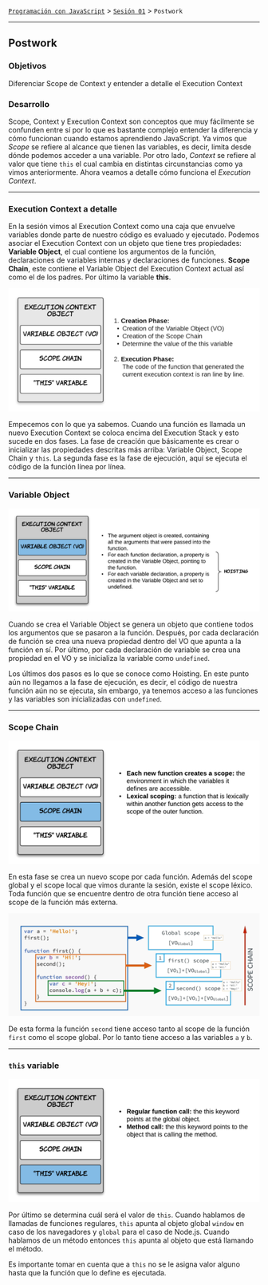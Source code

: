 [`Programación con JavaScript`](../../Readme.md) > [`Sesión 01`](../Readme.md) > `Postwork`

---

## Postwork

### Objetivos

Diferenciar Scope de Context y entender a detalle el Execution Context

### Desarrollo

Scope, Context y Execution Context son conceptos que muy fácilmente se confunden entre sí por lo que es bastante 
complejo entender la diferencia y cómo funcionan cuando estamos aprendiendo JavaScript. Ya vimos que _Scope_ se refiere 
al alcance que tienen las variables, es decir, limita desde dónde podemos acceder a una variable. Por otro lado, 
_Context_ se refiere al valor que tiene `this` el cual cambia en distintas circunstancias como ya vimos anteriormente. 
Ahora veamos a detalle cómo funciona el _Execution Context_.

---

### Execution Context a detalle

En la sesión vimos al Execution Context como una caja que envuelve variables donde parte de nuestro código es evaluado 
y ejecutado. Podemos asociar el Execution Context con un objeto que tiene tres propiedades: **Variable Object**, el 
cual contiene los argumentos de la función, declaraciones de variables internas y declaraciones de funciones. 
**Scope Chain**, este contiene el Variable Object del Execution Context actual así como el de los padres. Por último la 
variable **this**.

![Execution Context Phases](./assets/execution-context-phases.png)   

Empecemos con lo que ya sabemos. Cuando una función es llamada un nuevo Execution Context se coloca encima del 
Execution Stack y esto sucede en dos fases. La fase de creación que básicamente es crear o inicializar las propiedades 
descritas más arriba: Variable Object, Scope Chain y `this`. La segunda fase es la fase de ejecución, aquí se ejecuta 
el código de la función línea por línea.

---

### Variable Object

![Variable Object](./assets/variable-object.png)

Cuando se crea el Variable Object se genera un objeto que contiene todos los argumentos que se pasaron a la función. 
Después, por cada declaración de función se crea una nueva propiedad dentro del VO que apunta a la función en sí. Por 
último, por cada declaración de variable se crea una propiedad en el VO y se inicializa la variable como `undefined`.

Los últimos dos pasos es lo que se conoce como Hoisting. En este punto aún no llegamos a la fase de ejecución, es decir,
el código de nuestra función aún no se ejecuta, sin embargo, ya tenemos acceso a las funciones y las variables son 
inicializadas con `undefined`.

---

### Scope Chain

![Scope Chain](./assets/scope-chain.png)

En esta fase se crea un nuevo scope por cada función. Además del scope global y el scope local que vimos durante la 
sesión, existe el scope léxico. Toda función que se encuentre dentro de otra función tiene acceso al scope de la 
función más externa.

![Scope Chain Example](./assets/scope-chain-example.png)

De esta forma la función `second` tiene acceso tanto al scope de la función `first` como el scope global. Por lo tanto 
tiene acceso a las variables `a` y `b`. 

---

### `this` variable

![This Keyword](./assets/this-keyword.png)

Por último se determina cuál será el valor de `this`. Cuando hablamos de llamadas de funciones regulares, `this` apunta 
al objeto global `window` en caso de los navegadores y `global` para el caso de Node.js. Cuando hablamos de un método 
entonces `this` apunta al objeto que está llamando el método.

Es importante tomar en cuenta que a `this` no se le asigna valor alguno hasta que la función que lo define es ejecutada. 
